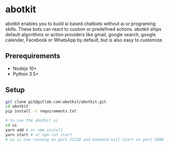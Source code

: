 # abotkit

abotkit enables you to build ai based chatbots without ai or programing skills.
These bots can react to custom or predefined actions. abotkit ships default
algorithms or action providers like gmail, google search, google calender,
Facebook or WhatsApp by default, but is also easy to customize.

## Prerequirements

* Nodejs 10+
* Python 3.5+

## Setup
```bash
git clone git@gitlab.com:abotkit/abotkit.git
cd abotkit
pip install -r requirements.txt

# to use the abotkit ui
cd ui
yarn add # or npm install
yarn start # or npm run start
# ui is now running on port 21520 and backend will start on port 5000
```